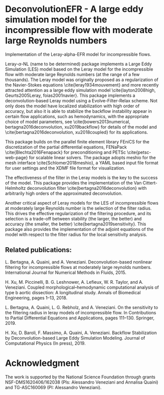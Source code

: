 # DeconvolutionEFR - A large eddy simulation model for the incompressible flow with moderate large Reynolds numbers
Implementation of the Leray-alpha-EFR model for incompressible flows. 

Leray-$\alpha$-NL (name to be determined) package implements a Large Eddy Simulation (LES) model based on the Leray model for the incompressible flow with moderate large Reynolds numbers (at the range of a few thousands). The Leray model was originally proposed as a regularization of the Navier-Stokes equations \cite{leray1934mouvement} and more recently attracted attention as a large eddy simulation model \cite{layton2008high, Geurts2005Leray, foias2001navier}. This package implements a deconvolution-based Leray model using a Evolve-Filter-Relax scheme. Not only does the model have localized stabilization with high order of accuracy, but also it is able to stabilize the backflow instability appear in certain flow applications, such as hemodynamics, with the appropriate choice of model parameters, see \cite{bowers2013numerical, bertagna2016deconvolution, xu2019backflow} for details of the model and \cite{bertagna2016deconvolution, xu2018coupled} for its applications.

This package builds on the parallel finite element library FEniCS for the discretization of the partial differential equations, FENaPack \cite{Blechta2016Fenapack} for preconditioning and PETSc \cite{petsc-web-page} for scalable linear solvers. The package adopts meshio for the mesh interface \cite{Schlomer2018meshio}, a YAML based input file format for user settings and the XDMF file format for visualization.

The effectiveness of the filter in the Leray models is the key to the success of the model. This package provides the implementation of the Van Cittert-Helmholtz deconvolution filter \cite{bertagna2016deconvolution} with arbitrarily high orders of the approximated deconvolution. 

Another critical aspect of Leray models for the LES of incompressible flows at moderately large Reynolds number is the selection of the filter radius. This drives the effective regularization of the filtering procedure, and its selection is a trade-off between stability (the larger, the better) and accuracy (the smaller, the better) \cite{bertagna2019sensitivity}. This package also provides the implementation of the adjoint equations of the model with respect to the filter radius for the local sensitivity analysis.


## Related publications:
L. Bertagna, A. Quaini, and A. Veneziani. Deconvolution-based nonlinear filtering for incompressible flows at moderately large reynolds numbers. International Journal for Numerical Methods in Fluids, 2015.

H. Xu, M. Piccinelli, B. G. Leshnower, A. Lefieux, W. R. Taylor, and A. Veneziani. Coupled morphological–hemodynamic computational analysis of type b aortic dissection: A longitudinal study. Annals of Biomedical Engineering, pages 1–13, 2018.

L. Bertagna, A. Quaini, L. G. Rebholz, and A. Veneziani. On the sensitivity to the filtering radius in leray models of incompressible flow. In Contributions to Partial Differential Equations and Applications, pages 111–130. Springer, 2019.

H. Xu, D. Baroli, F. Massimo, A. Quaini, A. Veneziani. Backflow Stabilization by Deconvolution-based Large Eddy Simulation Modeling. Journal of Computational Physics (In press), 2019.


# Acknowledgment
The work is supported by the National Science Foundation through grants NSF-DMS1620406/162038 (PIs: Alessandro Veneziani and Annalisa Quaini) and TG-ASC160069 (PI: Alessandro Veneziani).
